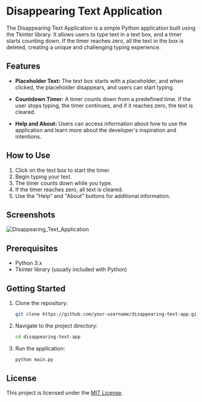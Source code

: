 # Disappearing Text Application

The Disappearing Text Application is a simple Python application built using the Tkinter library. It allows users to type text in a text box, and a timer starts counting down. If the timer reaches zero, all the text in the box is deleted, creating a unique and challenging typing experience.

## Features

- **Placeholder Text:** The text box starts with a placeholder, and when clicked, the placeholder disappears, and users can start typing.

- **Countdown Timer:** A timer counts down from a predefined time. If the user stops typing, the timer continues, and if it reaches zero, the text is cleared.

- **Help and About:** Users can access information about how to use the application and learn more about the developer's inspiration and intentions.

## How to Use

1. Click on the text box to start the timer.
2. Begin typing your text.
3. The timer counts down while you type.
4. If the timer reaches zero, all text is cleared.
5. Use the "Help" and "About" buttons for additional information.

## Screenshots
![Disappearing_Text_Application](https://github.com/Orangeliquid/Disappearing-Text-Application/assets/127478612/ba4dae04-7bcb-42bd-b253-536ef3b02659)


## Prerequisites

- Python 3.x
- Tkinter library (usually included with Python)

## Getting Started

1. Clone the repository:
   ```bash
   git clone https://github.com/your-username/disappearing-text-app.git
   ```
2. Navigate to the project directory:
   ```bash
   cd disappearing-text-app
   ```
3. Run the application:
   ```bash
   python main.py
   ```

## License

This project is licensed under the [MIT License](LICENSE.txt).
